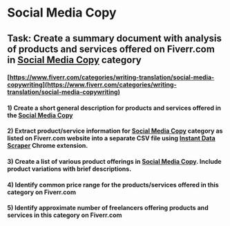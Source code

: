 # Social Media Copy
## Task: Create a summary document with analysis of products and services offered on Fiverr.com in [Social Media Copy](https://www.fiverr.com/categories/writing-translation/social-media-copywriting) category
#### [https://www.fiverr.com/categories/writing-translation/social-media-copywriting](https://www.fiverr.com/categories/writing-translation/social-media-copywriting)
#### 1) Create a short general description for products and services offered in the [Social Media Copy](https://www.fiverr.com/categories/writing-translation/social-media-copywriting)
#### 2) Extract product/service information for [Social Media Copy](https://www.fiverr.com/categories/writing-translation/social-media-copywriting) category as listed on Fiverr.com website into a separate CSV file using [Instant Data Scraper](https://chrome.google.com/webstore/detail/instant-data-scraper/ofaokhiedipichpaobibbnahnkdoiiah) Chrome extension.
#### 3) Create a list of various product offerings in [Social Media Copy](https://www.fiverr.com/categories/writing-translation/social-media-copywriting). Include product variations with brief descriptions.
#### 4) Identify common price range for the products/services offered in this category on Fiverr.com
#### 5) Identify approximate number of freelancers offering products and services in this category on Fiverr.com
